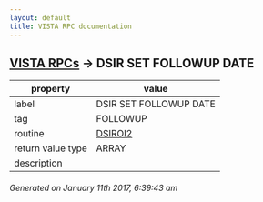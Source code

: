 ```yaml
---
layout: default
title: VISTA RPC documentation
---
```




## [VISTA RPCs](TableOfContent.md) &#8594; DSIR SET FOLLOWUP DATE 

 property | value 
--- | --- 
 label | DSIR SET FOLLOWUP DATE
 tag | FOLLOWUP
 routine | [DSIROI2](http://code.osehra.org/dox/Routine_DSIROI2_source.html)
 return value type | ARRAY
 description | 




 ###### Generated on January 11th 2017, 6:39:43 am